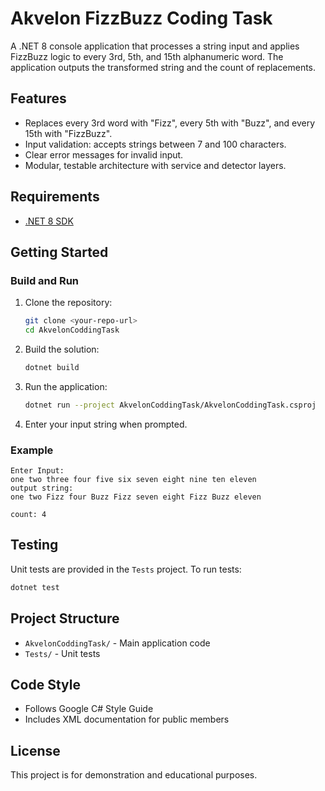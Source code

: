 # Akvelon FizzBuzz Coding Task

A .NET 8 console application that processes a string input and applies FizzBuzz logic to every 3rd, 5th, and 15th alphanumeric word. The application outputs the transformed string and the count of replacements.

## Features
- Replaces every 3rd word with "Fizz", every 5th with "Buzz", and every 15th with "FizzBuzz".
- Input validation: accepts strings between 7 and 100 characters.
- Clear error messages for invalid input.
- Modular, testable architecture with service and detector layers.

## Requirements
- [.NET 8 SDK](https://dotnet.microsoft.com/download/dotnet/8.0)

## Getting Started

### Build and Run
1. Clone the repository:
   ```sh
   git clone <your-repo-url>
   cd AkvelonCoddingTask
   ```
2. Build the solution:
   ```sh
   dotnet build
   ```
3. Run the application:
   ```sh
   dotnet run --project AkvelonCoddingTask/AkvelonCoddingTask.csproj
   ```
4. Enter your input string when prompted.

### Example
```
Enter Input:
one two three four five six seven eight nine ten eleven
output string:
one two Fizz four Buzz Fizz seven eight Fizz Buzz eleven

count: 4
```

## Testing
Unit tests are provided in the `Tests` project. To run tests:
```sh
dotnet test
```

## Project Structure
- `AkvelonCoddingTask/` - Main application code
- `Tests/` - Unit tests

## Code Style
- Follows Google C# Style Guide
- Includes XML documentation for public members

## License
This project is for demonstration and educational purposes.
